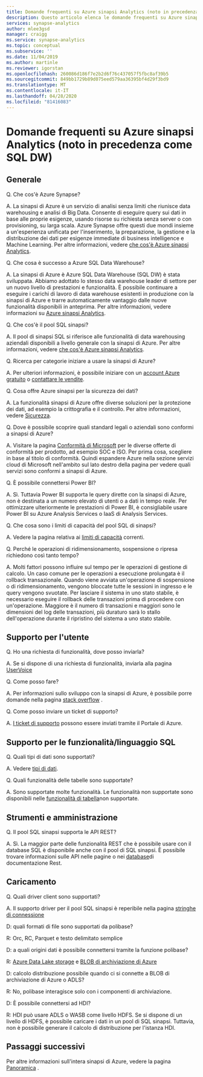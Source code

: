 ```yaml
---
title: Domande frequenti su Azure sinapsi Analytics (noto in precedenza come SQL DW)
description: Questo articolo elenca le domande frequenti su Azure sinapsi Analytics (noto in precedenza come SQL DW) da clienti e sviluppatori
services: synapse-analytics
author: mlee3gsd
manager: craigg
ms.service: synapse-analytics
ms.topic: conceptual
ms.subservice: ''
ms.date: 11/04/2019
ms.author: martinle
ms.reviewer: igorstan
ms.openlocfilehash: 260086d186f7e2b2d6f76c437057f5fbc8af39b5
ms.sourcegitcommit: 849bb1729b89d075eed579aa36395bf4d29f3bd9
ms.translationtype: MT
ms.contentlocale: it-IT
ms.lasthandoff: 04/28/2020
ms.locfileid: "81416083"
---
```

# <a name="azure-synapse-analytics-formerly-sql-dw-frequently-asked-questions"></a>Domande frequenti su Azure sinapsi Analytics (noto in precedenza come SQL DW)

## <a name="general"></a>Generale

Q. Che cos'è Azure Synapse?

A. La sinapsi di Azure è un servizio di analisi senza limiti che riunisce data warehousing e analisi di Big Data. Consente di eseguire query sui dati in base alle proprie esigenze, usando risorse su richiesta senza server o con provisioning, su larga scala. Azure Synapse offre questi due mondi insieme a un'esperienza unificata per l'inserimento, la preparazione, la gestione e la distribuzione dei dati per esigenze immediate di business intelligence e Machine Learning. Per altre informazioni, vedere [che cos'è Azure sinapsi Analytics](sql-data-warehouse-overview-what-is.md).

Q. Che cosa è successo a Azure SQL Data Warehouse?

A. La sinapsi di Azure è Azure SQL Data Warehouse (SQL DW) è stata sviluppata. Abbiamo adottato lo stesso data warehouse leader di settore per un nuovo livello di prestazioni e funzionalità. È possibile continuare a eseguire i carichi di lavoro di data warehouse esistenti in produzione con la sinapsi di Azure e trarre automaticamente vantaggio dalle nuove funzionalità disponibili in anteprima. Per altre informazioni, vedere informazioni su [Azure sinapsi Analytics](sql-data-warehouse-overview-what-is.md).

Q. Che cos'è il pool SQL sinapsi?

A. Il pool di sinapsi SQL si riferisce alle funzionalità di data warehousing aziendali disponibili a livello generale con la sinapsi di Azure. Per altre informazioni, vedere [che cos'è Azure sinapsi Analytics](sql-data-warehouse-overview-what-is.md).

Q. Ricerca per categorie iniziare a usare la sinapsi di Azure?

A. Per ulteriori informazioni, è possibile iniziare con un [account Azure gratuito](https://azure.microsoft.com/free/sql-data-warehouse/) o [contattare le vendite](https://info.microsoft.com/ww-landing-azure-sql-data-warehouse-contactme.html).

Q. Cosa offre Azure sinapsi per la sicurezza dei dati?

A. La funzionalità sinapsi di Azure offre diverse soluzioni per la protezione dei dati, ad esempio la crittografia e il controllo. Per altre informazioni, vedere [Sicurezza](sql-data-warehouse-overview-manage-security.md).

Q. Dove è possibile scoprire quali standard legali o aziendali sono conformi a sinapsi di Azure?

A. Visitare la pagina [Conformità di Microsoft](https://www.microsoft.com/trustcenter/compliance/complianceofferings) per le diverse offerte di conformità per prodotto, ad esempio SOC e ISO.
Per prima cosa, scegliere in base al titolo di conformità. Quindi espandere Azure nella sezione servizi cloud di Microsoft nell'ambito sul lato destro della pagina per vedere quali servizi sono conformi a sinapsi di Azure.

Q. È possibile connettersi Power BI?

A. Sì. Tuttavia Power BI supporta le query dirette con la sinapsi di Azure, non è destinata a un numero elevato di utenti o a dati in tempo reale. Per ottimizzare ulteriormente le prestazioni di Power BI, è consigliabile usare Power BI su Azure Analysis Services o IaaS di Analysis Services.

Q. Che cosa sono i limiti di capacità del pool SQL di sinapsi?

A. Vedere la pagina relativa ai [limiti di capacità](sql-data-warehouse-service-capacity-limits.md) correnti.

Q. Perché le operazioni di ridimensionamento, sospensione o ripresa richiedono così tanto tempo?

A. Molti fattori possono influire sul tempo per le operazioni di gestione di calcolo. Un caso comune per le operazioni a esecuzione prolungata è il rollback transazionale. Quando viene avviata un'operazione di sospensione o di ridimensionamento, vengono bloccate tutte le sessioni in ingresso e le query vengono svuotate. Per lasciare il sistema in uno stato stabile, è necessario eseguire il rollback delle transazioni prima di procedere con un'operazione. Maggiore è il numero di transazioni e maggiori sono le dimensioni del log delle transazioni, più duraturo sarà lo stallo dell'operazione durante il ripristino del sistema a uno stato stabile.

## <a name="user-support"></a>Supporto per l'utente

Q. Ho una richiesta di funzionalità, dove posso inviarla?

A. Se si dispone di una richiesta di funzionalità, inviarla alla pagina [UserVoice](https://feedback.azure.com/forums/307516-sql-data-warehouse)

Q. Come posso fare?

A. Per informazioni sullo sviluppo con la sinapsi di Azure, è possibile porre domande nella pagina [stack overflow](https://stackoverflow.com/questions/tagged/azure-sqldw) .

Q. Come posso inviare un ticket di supporto?

A. [I ticket di supporto](sql-data-warehouse-get-started-create-support-ticket.md) possono essere inviati tramite il Portale di Azure.

## <a name="sql-languagefeature-support"></a>Supporto per le funzionalità/linguaggio SQL

Q. Quali tipi di dati sono supportati?

A. Vedere [tipi di dati](sql-data-warehouse-tables-data-types.md).

Q. Quali funzionalità delle tabelle sono supportate?

A. Sono supportate molte funzionalità. Le funzionalità non supportate sono disponibili nelle [funzionalità di tabella](sql-data-warehouse-tables-data-types.md)non supportate.

## <a name="tooling-and-administration"></a>Strumenti e amministrazione

Q. Il pool SQL sinapsi supporta le API REST?

A. Sì. La maggior parte delle funzionalità REST che è possibile usare con il database SQL è disponibile anche con il pool di SQL sinapsi. È possibile trovare informazioni sulle API nelle pagine o nei [database](/rest/api/sql/databases?toc=/azure/synapse-analytics/sql-data-warehouse/toc.json&bc=/azure/synapse-analytics/sql-data-warehouse/breadcrumb/toc.json)di documentazione Rest.

## <a name="loading"></a>Caricamento

Q. Quali driver client sono supportati?

A. Il supporto driver per il pool SQL sinapsi è reperibile nella pagina [stringhe di connessione](../sql/connection-strings.md)

D: quali formati di file sono supportati da polibase?

R: Orc, RC, Parquet e testo delimitato semplice

D: a quali origini dati è possibile connettersi tramite la funzione polibase?

R: [Azure Data Lake storage](sql-data-warehouse-load-from-azure-data-lake-store.md) e [BLOB di archiviazione di Azure](sql-data-warehouse-load-from-azure-blob-storage-with-polybase.md)

D: calcolo distribuzione possibile quando ci si connette a BLOB di archiviazione di Azure o ADLS?

R: No, polibase interagisce solo con i componenti di archiviazione.

D: È possibile connettersi ad HDI?

R: HDI può usare ADLS o WASB come livello HDFS. Se si dispone di un livello di HDFS, è possibile caricare i dati in un pool di SQL sinapsi. Tuttavia, non è possibile generare il calcolo di distribuzione per l'istanza HDI.

## <a name="next-steps"></a>Passaggi successivi

Per altre informazioni sull'intera sinapsi di Azure, vedere la pagina [Panoramica](sql-data-warehouse-overview-faq.md) .
